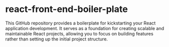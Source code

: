 # react-front-end-boiler-plate
This GitHub repository provides a boilerplate for kickstarting your React application development. It serves as a foundation for creating scalable and maintainable React projects, allowing you to focus on building features rather than setting up the initial project structure.
